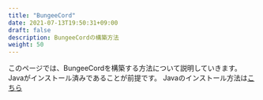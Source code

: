 ```yaml
---
title: "BungeeCord"
date: 2021-07-13T19:50:31+09:00
draft: false
description: BungeeCordの構築方法
weight: 50
---
```


このページでは、BungeeCordを構築する方法について説明していきます。  
Javaがインストール済みであることが前提です。
Javaのインストール方法は[こちら](/docs/java/)